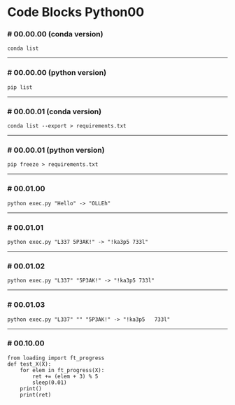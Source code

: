 # Code Blocks Python00

### # 00.00.00 (conda version)

```
conda list
```

-----

### # 00.00.00 (python version)

```
pip list
```

-----

### # 00.00.01 (conda version)

```
conda list --export > requirements.txt
```

-----

### # 00.00.01 (python version)

```
pip freeze > requirements.txt
```

-----

### # 00.01.00

```
python exec.py "Hello" -> "OLLEh"
```

-----

### # 00.01.01

```
python exec.py "L337 5P3AK!" -> "!ka3p5 733l"
```

-----

### # 00.01.02

```
python exec.py "L337" "5P3AK!" -> "!ka3p5 733l"
```

-----

### # 00.01.03

```
python exec.py "L337" "" "5P3AK!" -> "!ka3p5   733l"
```

-----

### # 00.10.00

```
from loading import ft_progress
def test_X(X):
    for elem in ft_progress(X):
        ret += (elem + 3) % 5
        sleep(0.01)
    print()
    print(ret)
```
